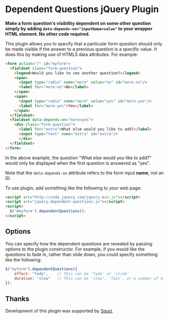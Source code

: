 # Dependent Questions jQuery Plugin

**Make a form question's visibility dependent on some other question simply by adding `data-depends-on="inputName=value"` to your wrapper HTML element. No other code required.**

This plugin allows you to specify that a particular form question should only be
made visible if the answer to a previous question is a specific value. It does this
by making use of HTML5 data attributes. For example:

`````html
<form action="?" id="myform">
  <fieldset class="form-question">
    <legend>Would you like to see another question?</legend>
    <span>
      <input type="radio" name="more" value="no" id="more-no"/>
      <label for="more-no">No</label>
    </span>
    <span>
      <input type="radio" name="more" value="yes" id="more-yes"/>
      <label for="more-yes">Yes</label>
    </span>
  </fieldset>
  <fieldset data-depends-on="more=yes">
    <div class="form-question">
      <label for="extra">What else would you like to add?</label>
      <input type="text" name="extra" id="extra"/>
      </div>
  </fieldset>
</form>
`````

In the above example, the question "What else would you like to add?" would only be
displayed when the first question is answered as "yes".

Note that the `data-depends-on` attribute refers to the form input **name**, not an ID.

To use plugin, add something like the following to your web page:

`````html
<script src="http://code.jquery.com/jquery.min.js"></script>
<script src="jquery.dependent-questions.js"></script>
<script>
  $('#myform').dependentQuestions();
</script>
`````
## Options

You can specify how the dependent questions are revealed by passing options to the plugin constructor. For example, if you would like the questions to fade in, rather than slide down, you could specify something like the following:

`````javascript
$("myform").dependentQuestions({
    effect: "fade",    // This can be 'fade' or 'slide'
    duration: "slow"   // This can be 'slow', 'fast', or a number of milliseconds
});
`````

## Thanks

Development of this plugin was supported by [Squiz](http://squiz.com.au).
